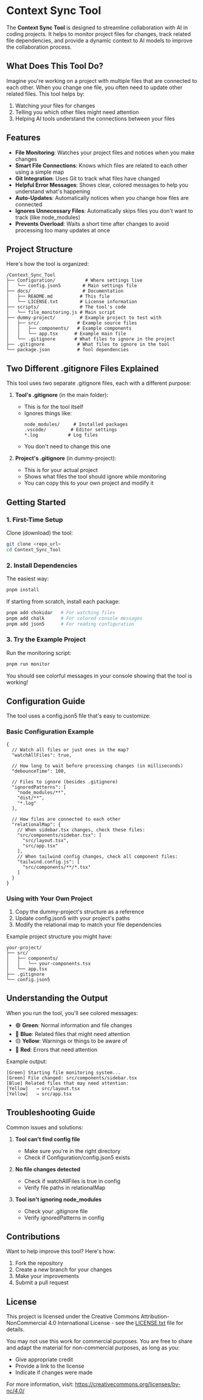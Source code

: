 # Context Sync Tool

The **Context Sync Tool** is designed to streamline collaboration with AI in coding projects. It helps to monitor project files for changes, track related file dependencies, and provide a dynamic context to AI models to improve the collaboration process.

## What Does This Tool Do?

Imagine you're working on a project with multiple files that are connected to each other. When you change one file, you often need to update other related files. This tool helps by:

1. Watching your files for changes
2. Telling you which other files might need attention
3. Helping AI tools understand the connections between your files

## Features

- **File Monitoring**: Watches your project files and notices when you make changes
- **Smart File Connections**: Knows which files are related to each other using a simple map
- **Git Integration**: Uses Git to track what files have changed
- **Helpful Error Messages**: Shows clear, colored messages to help you understand what's happening
- **Auto-Updates**: Automatically notices when you change how files are connected
- **Ignores Unnecessary Files**: Automatically skips files you don't want to track (like node_modules)
- **Prevents Overload**: Waits a short time after changes to avoid processing too many updates at once

## Project Structure

Here's how the tool is organized:

```
/Context_Sync_Tool
├── Configuration/           # Where settings live
│   └── config.json5        # Main settings file
├── docs/                   # Documentation
│   ├── README.md          # This file
│   └── LICENSE.txt        # License information
├── scripts/               # The tool's code
│   └── file_monitoring.js # Main script
├── dummy-project/         # Example project to test with
│   ├── src/              # Example source files
│   │   ├── components/   # Example components
│   │   └── app.tsx      # Example main file
│   └── .gitignore       # What files to ignore in the project
├── .gitignore            # What files to ignore in the tool
└── package.json          # Tool dependencies
```

## Two Different .gitignore Files Explained

This tool uses two separate .gitignore files, each with a different purpose:

1. **Tool's .gitignore** (in the main folder):
   - This is for the tool itself
   - Ignores things like:
     ```gitignore
     node_modules/     # Installed packages
     .vscode/         # Editor settings
     *.log           # Log files
     ```
   - You don't need to change this one

2. **Project's .gitignore** (in dummy-project):
   - This is for your actual project
   - Shows what files the tool should ignore while monitoring
   - You can copy this to your own project and modify it

## Getting Started

### 1. First-Time Setup

Clone (download) the tool:
```bash
git clone <repo_url>
cd Context_Sync_Tool
```

### 2. Install Dependencies

The easiest way:
```bash
pnpm install
```

If starting from scratch, install each package:
```bash
pnpm add chokidar   # For watching files
pnpm add chalk      # For colored console messages
pnpm add json5      # For reading configuration
```

### 3. Try the Example Project

Run the monitoring script:
```bash
pnpm run monitor
```

You should see colorful messages in your console showing that the tool is working!

## Configuration Guide

The tool uses a config.json5 file that's easy to customize:

### Basic Configuration Example
```json5
{
  // Watch all files or just ones in the map?
  "watchAllFiles": true,
  
  // How long to wait before processing changes (in milliseconds)
  "debounceTime": 100,
  
  // Files to ignore (besides .gitignore)
  "ignoredPatterns": [
    "node_modules/**",
    "dist/**",
    "*.log"
  ],
  
  // How files are connected to each other
  "relationalMap": {
    // When sidebar.tsx changes, check these files:
    "src/components/sidebar.tsx": [
      "src/layout.tsx",
      "src/app.tsx"
    ],
    // When tailwind config changes, check all component files:
    "tailwind.config.js": [
      "src/components/**/*.tsx"
    ]
  }
}
```

### Using with Your Own Project

1. Copy the dummy-project's structure as a reference
2. Update config.json5 with your project's paths
3. Modify the relational map to match your file dependencies

Example project structure you might have:
```
your-project/
├── src/
│   ├── components/
│   │   └── your-components.tsx
│   └── app.tsx
├── .gitignore
└── config.json5
```

## Understanding the Output

When you run the tool, you'll see colored messages:
- 🟢 **Green**: Normal information and file changes
- 🔵 **Blue**: Related files that might need attention
- 🟡 **Yellow**: Warnings or things to be aware of
- 🔴 **Red**: Errors that need attention

Example output:
```
[Green] Starting file monitoring system...
[Green] File changed: src/components/sidebar.tsx
[Blue] Related files that may need attention:
[Yellow]   → src/layout.tsx
[Yellow]   → src/app.tsx
```

## Troubleshooting Guide

Common issues and solutions:

1. **Tool can't find config file**
   - Make sure you're in the right directory
   - Check if Configuration/config.json5 exists

2. **No file changes detected**
   - Check if watchAllFiles is true in config
   - Verify file paths in relationalMap

3. **Tool isn't ignoring node_modules**
   - Check your .gitignore file
   - Verify ignoredPatterns in config

## Contributions

Want to help improve this tool? Here's how:
1. Fork the repository
2. Create a new branch for your changes
3. Make your improvements
4. Submit a pull request

## License

This project is licensed under the Creative Commons Attribution-NonCommercial 4.0 International License - see the [LICENSE.txt](docs/LICENSE.txt) file for details.

You may not use this work for commercial purposes. You are free to share and adapt the material for non-commercial purposes, as long as you:
- Give appropriate credit
- Provide a link to the license
- Indicate if changes were made

For more information, visit: https://creativecommons.org/licenses/by-nc/4.0/
